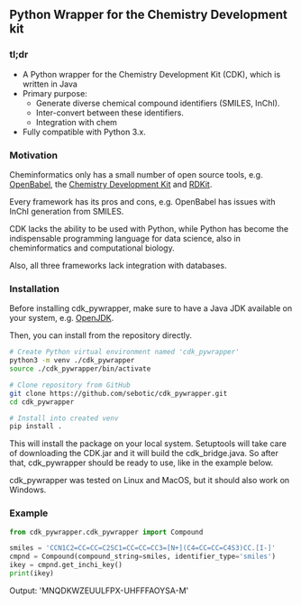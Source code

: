 ## Python Wrapper for the Chemistry Development kit

### tl;dr
* A Python wrapper for the Chemistry Development Kit (CDK), which is written in Java
* Primary purpose: 
  * Generate diverse chemical compound identifiers (SMILES, InChI).
  * Inter-convert between these identifiers.
  * Integration with chem
* Fully compatible with Python 3.x.

### Motivation
Cheminformatics only has a small number of open source tools, e.g. [OpenBabel](http://openbabel.org), the 
[Chemistry Development Kit](https://github.com/cdk) and [RDKit](https://www.rdkit.org/).

Every framework has its pros and cons, e.g. OpenBabel has issues with InChI generation from SMILES.

CDK lacks the ability to be used with Python, while Python has become the indispensable programming language for data science, also in cheminformatics and computational biology.

Also, all three frameworks lack integration with databases.

### Installation

Before installing cdk_pywrapper, make sure to have a Java JDK available on your system, e.g. [OpenJDK](https://openjdk.org/).

Then, you can install from the repository directly.

```bash
# Create Python virtual environment named 'cdk_pywrapper'
python3 -m venv ./cdk_pywrapper
source ./cdk_pywrapper/bin/activate

# Clone repository from GitHub
git clone https://github.com/sebotic/cdk_pywrapper.git
cd cdk_pywrapper

# Install into created venv
pip install .

```

This will install the package on your local system. Setuptools will take care of downloading the CDK.jar and it will build the cdk_bridge.java.
So after that, cdk_pywrapper should be ready to use, like in the example below.

cdk_pywrapper was tested on Linux and MacOS, but it should also work on Windows.

### Example

```python
from cdk_pywrapper.cdk_pywrapper import Compound

smiles = 'CCN1C2=CC=CC=C2SC1=CC=CC=CC3=[N+](C4=CC=CC=C4S3)CC.[I-]'
cmpnd = Compound(compound_string=smiles, identifier_type='smiles')
ikey = cmpnd.get_inchi_key()
print(ikey)

```
Output: 'MNQDKWZEUULFPX-UHFFFAOYSA-M'


